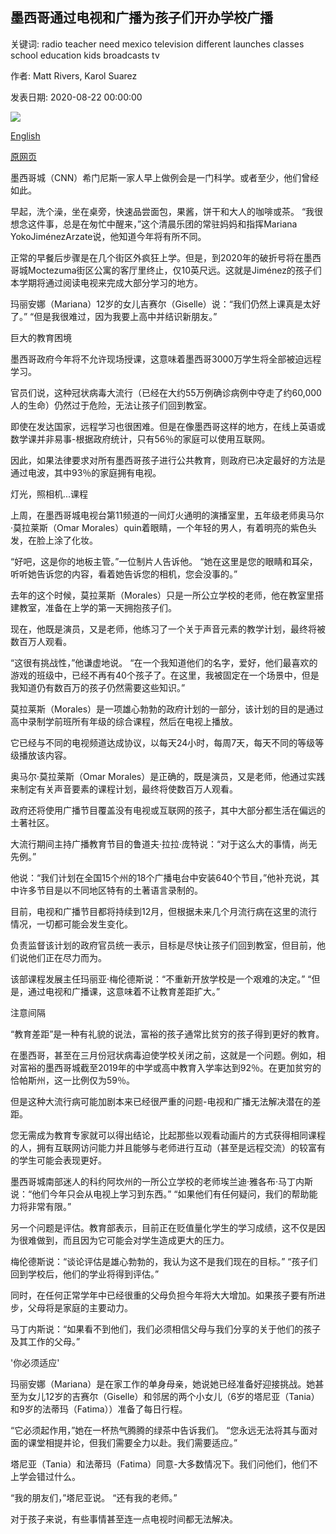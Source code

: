 ## 墨西哥通过电视和广播为孩子们开办学校广播

关键词: radio teacher need mexico television different launches classes school education kids broadcasts tv

作者: Matt Rivers, Karol Suarez

发表日期: 2020-08-22 00:00:00

![](https://cdn.cnn.com/cnnnext/dam/assets/200822114207-omar-morales-right-part-actor-part-teacher-practices-delivering-a-lesson-plan-about-the-elements-of-sound-that-will-eventually-be-watched-by-millions--super-tease.jpg)

[English](Mexico%20launches%20school%20broadcasts%20on%20television%20and%20radio%20for%20kids.md)

[原网页](https://edition.cnn.com/2020/08/22/americas/mexico-covid-19-classes-on-tv-intl/index.html)

墨西哥城（CNN）希门尼斯一家人早上做例会是一门科学。或者至少，他们曾经如此。

早起，洗个澡，坐在桌旁，快速品尝面包，果酱，饼干和大人的咖啡或茶。 “我很想念这件事，总是在匆忙中醒来，”这个清晨乐团的常驻妈妈和指挥Mariana YokoJiménezArzate说，他知道今年将有所不同。

正常的早餐后步骤是在几个街区外疯狂上学。但是，到2020年的破折号将在墨西哥城Moctezuma街区公寓的客厅里终止，仅10英尺远。这就是Jiménez的孩子们本学期将通过阅读电视来完成大部分学习的地方。

玛丽安娜（Mariana）12岁的女儿吉赛尔（Giselle）说：“我们仍然上课真是太好了。” “但是我很难过，因为我要上高中并结识新朋友。”

巨大的教育困境

墨西哥政府今年将不允许现场授课，这意味着墨西哥3000万学生将全部被迫远程学习。

官员们说，这种冠状病毒大流行（已经在大约55万例确诊病例中夺走了约60,000人的生命）仍然过于危险，无法让孩子们回到教室。

即使在发达国家，远程学习也很困难。但是在像墨西哥这样的地方，在线上英语或数学课并非易事-根据政府统计，只有56％的家庭可以使用互联网。

因此，如果法律要求对所有墨西哥孩子进行公共教育，则政府已决定最好的方法是通过电波，其中93％的家庭拥有电视。

灯光，照相机...课程

上周，在墨西哥城电视台第11频道的一间灯火通明的演播室里，五年级老师奥马尔·莫拉莱斯（Omar Morales）quin着眼睛，一个年轻的男人，有着明亮的紫色头发，在脸上涂了化妆。

“好吧，这是你的地板主管。”一位制片人告诉他。 “她在这里是您的眼睛和耳朵，听听她告诉您的内容，看着她告诉您的相机，您会没事的。”

去年的这个时候，莫拉莱斯（Morales）只是一所公立学校的老师，他在教室里搭建教室，准备在上学的第一天拥抱孩子们。

现在，他既是演员，又是老师，他练习了一个关于声音元素的教学计划，最终将被数百万人观看。

“这很有挑战性，”他谦虚地说。 “在一个我知道他们的名字，爱好，他们最喜欢的游戏的班级中，已经不再有40个孩子了。在这里，我被固定在一个场景中，但是我知道仍有数百万的孩子仍然需要这些知识。”

莫拉莱斯（Morales）是一项雄心勃勃的政府计划的一部分，该计划的目的是通过高中录制学前班所有年级的综合课程，然后在电视上播放。

它已经与不同的电视频道达成协议，以每天24小时，每周7天，每天不同的等级等级播放该内容。

奥马尔·莫拉莱斯（Omar Morales）是正确的，既是演员，又是老师，他通过实践来制定有关声音要素的课程计划，最终将使数百万人观看。

政府还将使用广播节目覆盖没有电视或互联网的孩子，其中大部分都生活在偏远的土著社区。

大流行期间主持广播教育节目的鲁道夫·拉拉·庞特说：“对于这么大的事情，尚无先例。”

他说：“我们计划在全国15个州的18个广播电台中安装640个节目，”他补充说，其中许多节目是以不同地区特有的土著语言录制的。

目前，电视和广播节目都将持续到12月，但根据未来几个月流行病在这里的流行情况，一切都可能会发生变化。

负责监督该计划的政府官员统一表示，目标是尽快让孩子们回到教室，但目前，他们说他们正在尽力而为。

该部课程发展主任玛丽亚·梅伦德斯说：“不重新开放学校是一个艰难的决定。” “但是，通过电视和广播课，这意味着不让教育差距扩大。”

注意间隔

“教育差距”是一种有礼貌的说法，富裕的孩子通常比贫穷的孩子得到更好的教育。

在墨西哥，甚至在三月份冠状病毒迫使学校关闭之前，这就是一个问题。例如，相对富裕的墨西哥城截至2019年的中学或高中教育入学率达到92％。在更加贫穷的恰帕斯州，这一比例仅为59％。

但是这种大流行病可能加剧本来已经很严重的问题-电视和广播无法解决潜在的差距。

您无需成为教育专家就可以得出结论，比起那些以观看动画片的方式获得相同课程的人，拥有互联网访问能力并且能够与老师进行互动（甚至是远程交流）的较富有的学生可能会表现更好。

墨西哥城南部迷人的科约阿坎州的一所公立学校的老师埃兰迪·雅各布·马丁内斯说：“他们今年只会从电视上学习到东西。” “如果他们有任何疑问，我们的帮助能力将非常有限。”

另一个问题是评估。教育部表示，目前正在贬值量化学生的学习成绩，这不仅是因为很难做到，而且因为它可能会对学生造成更大的压力。

梅伦德斯说：“谈论评估是雄心勃勃的，我认为这不是我们现在的目标。” “孩子们回到学校后，他们的学业将得到评估。”

同时，在任何正常学年中已经很重的父母负担今年将大大增加。如果孩子要有所进步，父母将是家庭的主要动力。

马丁内斯说：“如果看不到他们，我们必须相信父母与我们分享的关于他们的孩子及其工作的父母。”

'你必须适应'

玛丽安娜（Mariana）是在家工作的单身母亲，她说她已经准备好迎接挑战。她甚至为女儿12岁的吉赛尔（Giselle）和邻居的两个小女儿（6岁的塔尼亚（Tania）和9岁的法蒂玛（Fatima））准备了每日行程。

“它必须起作用，”她在一杯热气腾腾的绿茶中告诉我们。 “您永远无法将其与面对面的课堂相提并论，但我们需要全力以赴。我们需要适应。”

塔尼亚（Tania）和法蒂玛（Fatima）同意-大多数情况下。我们问他们，他们不上学会错过什么。

“我的朋友们，”塔尼亚说。 “还有我的老师。”

对于孩子来说，有些事情甚至连一点电视时间都无法解决。